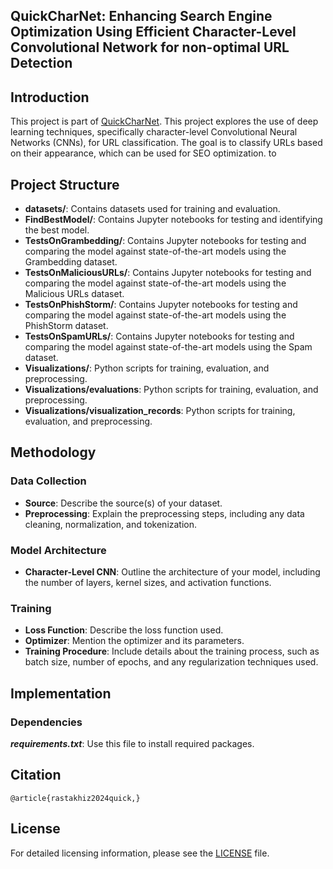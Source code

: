 ## QuickCharNet: Enhancing Search Engine Optimization Using Efficient Character-Level Convolutional Network for non-optimal URL Detection

## Introduction

This project is part of [QuickCharNet](). This project explores the use of deep learning techniques, specifically character-level Convolutional Neural Networks (CNNs), for URL classification. The goal is to classify URLs based on their appearance, which can be used for SEO optimization. to

## Project Structure

- **datasets/**: Contains datasets used for training and evaluation.
- **FindBestModel/**: Contains Jupyter notebooks for testing and identifying the best model.
- **TestsOnGrambedding/**: Contains Jupyter notebooks for testing and comparing the model against state-of-the-art models using the Grambedding dataset.
- **TestsOnMaliciousURLs/**: Contains Jupyter notebooks for testing and comparing the model against state-of-the-art models using the Malicious URLs dataset.
- **TestsOnPhishStorm/**: Contains Jupyter notebooks for testing and comparing the model against state-of-the-art models using the PhishStorm dataset.
- **TestsOnSpamURLs/**: Contains Jupyter notebooks for testing and comparing the model against state-of-the-art models using the Spam dataset.
- **Visualizations/**: Python scripts for training, evaluation, and preprocessing.
- **Visualizations/evaluations**: Python scripts for training, evaluation, and preprocessing.
- **Visualizations/visualization_records**: Python scripts for training, evaluation, and preprocessing.

## Methodology

### Data Collection

- **Source**: Describe the source(s) of your dataset.
- **Preprocessing**: Explain the preprocessing steps, including any data cleaning, normalization, and tokenization.

### Model Architecture

- **Character-Level CNN**: Outline the architecture of your model, including the number of layers, kernel sizes, and activation functions.

### Training

- **Loss Function**: Describe the loss function used.
- **Optimizer**: Mention the optimizer and its parameters.
- **Training Procedure**: Include details about the training process, such as batch size, number of epochs, and any regularization techniques used.

## Implementation

### Dependencies

**_requirements.txt_**: Use this file to install required packages.

## Citation

```bibtext
@article{rastakhiz2024quick,}
```

## License
For detailed licensing information, please see the [LICENSE](LICENSE) file.
